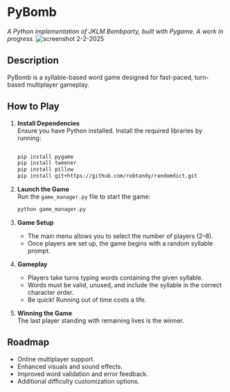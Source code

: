 # PyBomb  
*A Python implementation of JKLM Bombparty, built with Pygame. A work in progress.*
![screenshot 2-2-2025](https://github.com/user-attachments/assets/f62c02e8-faee-4f87-8bdd-31009ed3b93a)



## Description  
PyBomb is a syllable-based word game designed for fast-paced, turn-based multiplayer gameplay.  

## How to Play  
1. **Install Dependencies**  
   Ensure you have Python installed. Install the required libraries by running:  
   ```bash  ![Uploading arrow.png…]()

   pip install pygame
   pip install tweener
   pip install pillow
   pip install git+https://github.com/robtandy/randomdict.git
   ```  

2. **Launch the Game**  
   Run the `game_manager.py` file to start the game:  
   ```bash  
   python game_manager.py  
   ```  

3. **Game Setup**  
   - The main menu allows you to select the number of players (2–8).  
   - Once players are set up, the game begins with a random syllable prompt.  

4. **Gameplay**  
   - Players take turns typing words containing the given syllable.  
   - Words must be valid, unused, and include the syllable in the correct character order.  
   - Be quick! Running out of time costs a life.  

5. **Winning the Game**  
   The last player standing with remaining lives is the winner.  

## Roadmap  
- Online multiplayer support.  
- Enhanced visuals and sound effects.  
- Improved word validation and error feedback.  
- Additional difficulty customization options.  
